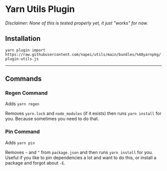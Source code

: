 # Yarn Utils Plugin

_Disclaimer: None of this is tested properly yet, it just "works" for now._

## Installation

`yarn plugin import https://raw.githubusercontent.com/napei/utils/main/bundles/%40yarnpkg/plugin-utils.js`

---

## Commands

### Regen Command

Adds `yarn regen`

Removes `yarn.lock` and `node_modules` (if it exists) then runs `yarn install` for you. Because sometimes you need to do that.

### Pin Command

Adds `yarn pin`

Removes `~` and `^` from `package.json` and then runs `yarn install` for you. Useful if you like to pin dependencies a lot and want to do this, or install a package and forgot about `-E`.
